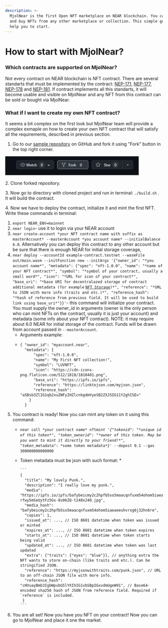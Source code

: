 ```yaml
---
description: >-
  MjolNear is the first Open NFT marketplace on NEAR blockchain. You can sell
  and buy NFTs from any other marketplace or collection. This simple guide will
  help you to start.
---
```


# How to start with MjolNear?

### Which contracts are supported on MjolNear?

Not every contract on NEAR blockchain is NFT contract. There are several standarts that must be implemented by the contract: [NEP-171](https://nomicon.io/Standards/NonFungibleToken/Core), [NEP-177](https://nomicon.io/Standards/NonFungibleToken/Metadata), [NEP-178](https://nomicon.io/Standards/NonFungibleToken/ApprovalManagement) and  [NEP-181](https://nomicon.io/Standards/NonFungibleToken/Enumeration). If contract implements all this standarts, it will become usable and visible on MjolNear and any NFT from this contract can be sold or bought via MjolNear.

### What if I want to create my own NFT contract?

It seems a bit complex on the first look but MjolNear team will provide a complex exmaple on how to create your own NFT contract that will satisfy all the requirements, described in previous section.

1. Go to our [sample repository](https://github.com/MjolNear/simple-nft-contract) on GitHub and fork it using "Fork" button in the top right corner.

![](.gitbook/assets/image.png)

2\. Clone forked repository.

3\. Now go to directory with cloned project and run in terminal: `./build.sh` . It will build the contract.

4\. Now we have to deploy the contract, initialize it and mint the first NFT. Write these commands in terminal:

1. `export NEAR_ENV=mainnet`
2. `near login`- use it to login via your NEAR account
3. `near create-account *your NFT contract name with suffix as masterAccount* --masterAccount *you account name* --initialBalance 6.0`. Alternatively you can deploy this contract to any other account but be sure that there is enough NEAR for initial storage coverage,
4. `near deploy --accountId example-contract.testnet --wasmFile out/main.wasm --initFunction new --initArgs '{"owner_id": "*you account name*", "metadata": {"spec": "nft-1.0.0", "name": "*name of your NFT contract*", "symbol": "*symbol of your contract, usually a small word*", "icon": "*URL for icon of your contract*", "base_uri": "*base URI for decentralazed storage of contract additional metadata (for example` [`NFT Storage`](https://nft.storage)`)*", "reference": "*URL to JSON with more info (traits and etc.)*", "reference_hash": "*hash of reference from previous field. It will be used to build link using base_uri*"}}'`- this command will initialize your contract. You must supply the owner\_id in arguments (owner is the only person who can mint NFTs on the contract, usually it is just your account) and metadata (some info about your NFT contract). NOTE: it may require about 6.0 NEAR for initial storage of the contract. Funds will be drawn from account passed in `--masterAccount`. &#x20;
   * &#x20;Arguments example:    &#x20;
   * ```
     { "owner_id": "myaccount.near", 
       "metadata": { 
           "spec": "nft-1.0.0", 
           "name": "My First NFT collection!", 
           "symbol": "LUVNFT",
           "icon": "https://cdn-icons-png.flaticon.com/512/1818/1818401.png", 
           "base_uri": "https://ipfs.io/ipfs", 
           "reference": "https://linktojson.com/myjson.json", 
           "reference_hash": "aSBsb3ZlIG1qb2xuZWFyIHZlcnkgdmVyeSB2ZXJ5IG11Y2ghISE=" 
         }
       }
     ```
5. You contract is ready! Now you can mint any token on it using this command:
   * `near call *your contract name* nft`_`mint '{"tokenid": "*unique id of this token*", "token_`_`owner`_`id": "*owner of this token. May be you want to mint it directly to your friend!*", "token_`_`metadata": *some token metadata*}' --depost 0.1 --gas 300000000000000`
   * Token metadata must be json with such format:
     *

         ```
         { 
           "title": "My lovely Punk.", 
           "description": "I really love my punk.", 
           "media": "https://ipfs.io/ipfs/bafybeicmy2c2hpfb5so5maacqnfuxm54ohom5iaeaeeuhvrxg6j32hn6re/avatars-rfwy5mSeUytFz5Gx-8s06ZQ-t240x240.jpg", 
           "media_hash": "bafybeicmy2c2hpfb5so5maacqnfuxm54ohom5iaeaeeuhvrxg6j32hn6re", 
           "copies": 1, 
           "issued_at": ..., // ISO 8601 datetime when token was issued or minted
           "expires_at": ..., // ISO 8601 datetime when token expires
           "starts_at": ..., // ISO 8601 datetime when token starts being valid
           "updated_at": ..., // ISO 8601 datetime when token was last updated
           "extra": {"traits": {"eyes": "blue"}}, // anything extra the NFT wants to store on-chain (like traits and etc.). Can be stringified JSON.
           "reference": "https://myjsonwithtraits.com/punk.json", // URL to an off-chain JSON file with more info.
           "reference_hash": "cHVuayBmb3IgbWpvbG5lYXIhIG1vbSBpIGxvdmUgeW91", // Base64-encoded sha256 hash of JSON from reference field. Required if `reference` is included.
          }  
         ```
6. You are all set! Now you have you NFT on your contract! Now you can go to MjolNear and place it one the market.



